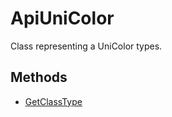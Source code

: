 # ApiUniColor

Class representing a UniColor types.

## Methods

- [GetClassType](./Methods/GetClassType.md)